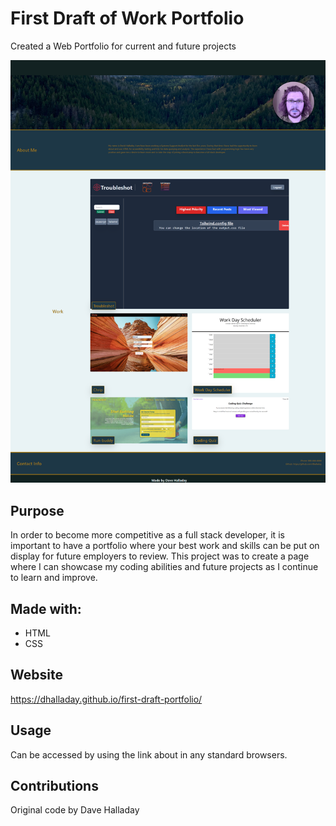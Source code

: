 # First Draft of Work Portfolio

Created a Web Portfolio for current and future projects

![Portfolio Screenshot](./assets/images/readme_screenshot.png/?raw=true)

## Purpose

In order to become more competitive as a full stack developer, it is important to have a portfolio where your best work and skills can be put on display for future employers to review. This project was to create a page where I can showcase my coding abilities and future projects as I continue to learn and improve.

## Made with:

- HTML
- CSS

## Website

https://dhalladay.github.io/first-draft-portfolio/

## Usage

Can be accessed by using the link about in any standard browsers. 

## Contributions

Original code by Dave Halladay